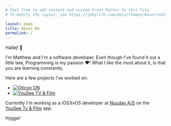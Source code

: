 ```yaml
---
# Feel free to add content and custom Front Matter to this file.
# To modify the layout, see https://jekyllrb.com/docs/themes/#overriding-theme-defaults

layout: page
title: About Me
permalink: /
---
```

<link rel="stylesheet" href="/assets/css/styles.css">

Halløj! 👋

I'm Matthew and I'm a software developer.
Even though I've found it out a little late, Programming is my passion ❤️! What I like the most about it, is that you are learning constantly.

Here are a few projects I’ve worked on: 

<ul class="projects">
    <li>
        <a href="https://apps.apple.com/us/app/oticon-on/id980191174">
            <img src="../assets/images/oticon/oticon-on-app-icon.png" alt="Oticon ON"/>
        </a>
    </li>
    <li>
        <a href="https://apps.apple.com/dk/app/yousee-tv-film/id476306715">
            <img src="../assets/images/yousee/yousee-app-icon.png" alt="YouSee TV & Film"/>
        </a>
    </li>
</ul>


Currently I'm working as a iOS/tvOS developer at [Nuuday A/S](https://www.nuuday.dk/) on the [YouSee Tv & Film](https://apps.apple.com/dk/app/yousee-tv-film/id476306715) app.


Hygge!